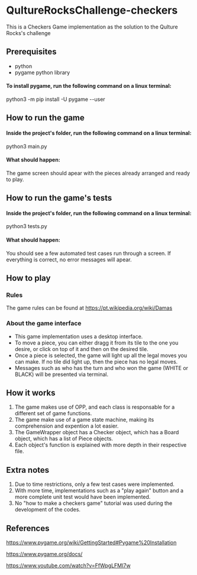 # QultureRocksChallenge-checkers
This is a Checkers Game implementation as the solution to the Qulture Rocks's challenge

## Prerequisites
- python
- pygame python library

#### To install pygame, run the following command on a linux terminal:
python3 -m pip install -U pygame --user

## How to run the game
#### Inside the project's folder, run the following command on a linux terminal:
python3 main.py
#### What should happen:
The game screen should apear with the pieces already arranged and ready to play.

## How to run the game's tests
#### Inside the project's folder, run the following command on a linux terminal:
python3 tests.py
#### What should happen:
You should see a few automated test cases run through a screen. If everything is correct, no error messages will apear.

## How to play
### Rules
The game rules can be found at https://pt.wikipedia.org/wiki/Damas
### About the game interface
- This game implementation uses a desktop interface.
- To move a piece, you can either dragg it from its tile to the one you desire, or click on top of it and then on the desired tile.
- Once a piece is selected, the game will light up all the legal moves you can make. If no tile did light up, then the piece has no legal moves.
- Messages such as who has the turn and who won the game (WHITE or BLACK) will be presented via terminal.

## How it works
1. The game makes use of OPP, and each class is responsable for a different set of game functions.
2. The game make use of a game state machine, making its comprehension and expention a lot easier.
3. The GameWrapper object has a Checker object, which has a Board object, which has a list of Piece objects.
4. Each object's function is explained with more depth in their respective file.

## Extra notes
1. Due to time restrictions, only a few test cases were implemented.
2. With more time, implementations such as a "play again" button and a more complete unit test would have been implemented.
3. No "how to make a checkers game" tutorial was used during the development of the codes.

## References
https://www.pygame.org/wiki/GettingStarted#Pygame%20Installation

https://www.pygame.org/docs/

https://www.youtube.com/watch?v=FfWpgLFMI7w
